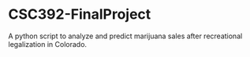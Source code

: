 # CSC392-FinalProject
A python script to analyze and predict marijuana sales after recreational legalization in Colorado.
